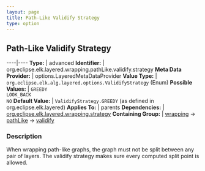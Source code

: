 ```yaml
---
layout: page
title: Path-Like Validify Strategy
type: option
---
```

## Path-Like Validify Strategy

----|----
**Type:** | advanced
**Identifier:** | org.eclipse.elk.layered.wrapping.pathLike.validify.strategy
**Meta Data Provider:** | options.LayeredMetaDataProvider
**Value Type:** | `org.eclipse.elk.alg.layered.options.ValidifyStrategy` (Enum)
**Possible Values:** | `GREEDY`<br>`LOOK_BACK`<br>`NO`
**Default Value:** | `ValidifyStrategy.GREEDY` (as defined in org.eclipse.elk.layered)
**Applies To:** | parents
**Dependencies:** | [org.eclipse.elk.layered.wrapping.strategy](org-eclipse-elk-layered-wrapping-strategy)
**Containing Group:** | [wrapping](org-eclipse-elk-layered-wrapping) -> [pathLike](org-eclipse-elk-layered-wrapping-pathLike) -> [validify](org-eclipse-elk-layered-wrapping-pathLike-validify)

### Description

When wrapping path-like graphs, the graph must not be split between any pair of layers. The validify strategy makes sure every computed split point is allowed.
